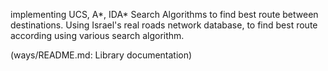 implementing UCS, A*, IDA* Search Algorithms to find best route between destinations.
Using Israel's real roads network database, to find best route according using various search algorithm.

(ways/README.md: Library documentation)


